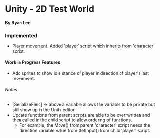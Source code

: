 # Unity - 2D Test World

#### By Ryan Lee

### Implemented 
* Player movement. Added 'player' script which inherits from 'character' script.

#### Work in Progress Features
* Add sprites to show idle stance of player in direction of player's last movement.

###### Notes
* [SerializeField] -> above a variable allows the variable to be private but still show up in the Unity editor.
* Update functions from parent scripts are able to be overrwritten and then called in the child script to allow ordering of functions. 
  * For example, the Move() from parent 'character' script needs the direction variable value from GetInput() from child 'player' script.


